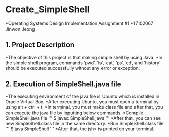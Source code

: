 # Create_SimpleShell
*Operating Systems Design Implementation Assignment #1
*17102067 Jinwon Jeong

## 1. Project Description
*The objective of this project is that making simple shell by using Java. 
*In the simple shell program, commands ‘pwd’, ‘ls’, ‘cat’, ‘ps’, ‘cd’, and ‘history’ should be executed successfully without any error or exception. 

## 2. Execution of SimpleShell.java file
*The executing environment of the java file is Ubuntu which is installed in Oracle Virtual Box.
*After executing Ubuntu, you must open a terminal by using alt + ctrl + t. 
*In terminal, you must make class file and after that, you can execute the java file by inputting below commands.
*Compile SimpleShell.java file
'''
$ javac SimpleShell.java
'''
*After that, you can see new SimpleShell.class file in the same directory.
*Run SimpleShell.class file
'''
$ java SimpleShell
'''
*After that, the jsh> is printed on your terminal.

